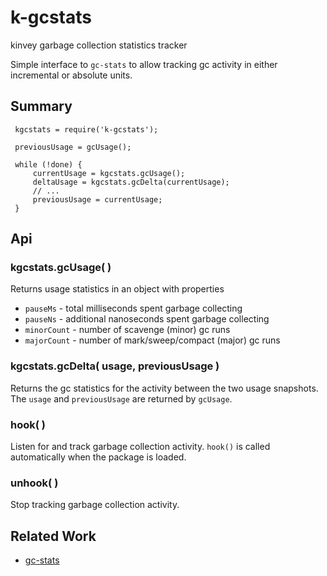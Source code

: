 k-gcstats
=========

kinvey garbage collection statistics tracker

Simple interface to `gc-stats` to allow tracking gc activity in either
incremental or absolute units.


Summary
-------

     kgcstats = require('k-gcstats');

     previousUsage = gcUsage();

     while (!done) {
         currentUsage = kgcstats.gcUsage();
         deltaUsage = kgcstats.gcDelta(currentUsage);
         // ...
         previousUsage = currentUsage;
     }


Api
---

### kgcstats.gcUsage( )

Returns usage statistics in an object with properties
- `pauseMs`     - total milliseconds spent garbage collecting
- `pauseNs`     - additional nanoseconds spent garbage collecting
- `minorCount`  - number of scavenge (minor) gc runs
- `majorCount`  - number of mark/sweep/compact (major) gc runs

### kgcstats.gcDelta( usage, previousUsage )

Returns the gc statistics for the activity between the two usage snapshots.  The
`usage` and `previousUsage` are returned by `gcUsage`.

### hook( )

Listen for and track garbage collection activity.  `hook()` is called automatically
when the package is loaded.

### unhook( )

Stop tracking garbage collection activity.


Related Work
------------

- [gc-stats](https://npmjs.org/package/gc-stats)
